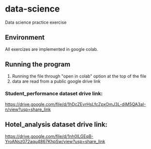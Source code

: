 # data-science
Data science practice exercise

## Environment
All exercizes are implemented in google colab.

## Running the program
1. Running the file through "open in colab" option at the top of the file
2.  data are read from a public google drive link

### Student_performance dataset drive link: 
https://drive.google.com/file/d/1hDcZEvrHsLfcZpxOmJ3L-diM5QA3aI-n/view?usp=share_link

## Hotel_analysis dataset drive link:
https://drive.google.com/file/d/1nh0lLGEqB-YroANsz072aqu4867KhpSw/view?usp=share_link
